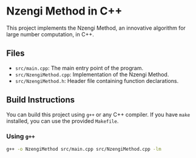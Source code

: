 # Nzengi Method in C++

This project implements the Nzengi Method, an innovative algorithm for large number computation, in C++.

## Files

- `src/main.cpp`: The main entry point of the program.
- `src/NzengiMethod.cpp`: Implementation of the Nzengi Method.
- `src/NzengiMethod.h`: Header file containing function declarations.

## Build Instructions

You can build this project using `g++` or any C++ compiler. If you have `make` installed, you can use the provided `Makefile`.

### Using `g++`

```sh
g++ -o NzengiMethod src/main.cpp src/NzengiMethod.cpp -lm
